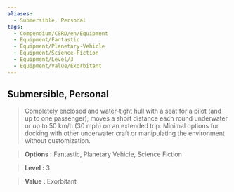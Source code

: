 ```yaml
---
aliases:
  - Submersible, Personal
tags:
  - Compendium/CSRD/en/Equipment
  - Equipment/Fantastic
  - Equipment/Planetary-Vehicle
  - Equipment/Science-Fiction
  - Equipment/Level/3
  - Equipment/Value/Exorbitant
---
```

    
      
## Submersible, Personal      
      
>Completely enclosed and water-tight hull with a seat for a pilot (and up to one passenger); moves a short distance each round underwater or up to 50 km/h (30 mph) on an extended trip. Minimal options for docking with other underwater craft or manipulating the environment without customization.      
> **Options :** Fantastic, Planetary Vehicle, Science Fiction      
> **Level :** 3      
> **Value :** Exorbitant